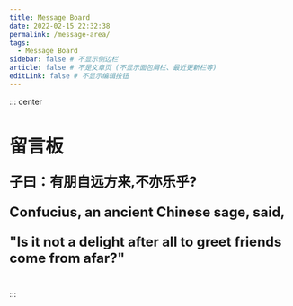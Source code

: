 ```yaml
---
title: Message Board
date: 2022-02-15 22:32:38
permalink: /message-area/
tags: 
  - Message Board
sidebar: false # 不显示侧边栏
article: false # 不是文章页 (不显示面包屑栏、最近更新栏等)
editLink: false # 不显示编辑按钮
---
```


::: center 
<h1 style="font-size: 2rem;">留言板</h1>
<p style="font-size: 1.5rem;"><strong>子曰：有朋自远方来,不亦乐乎?</strong></p>
<p style="font-size: 1.5rem"><strong>Confucius, an ancient Chinese sage, said, </strong></p>
<p style="font-size: 1.5rem"><strong>"Is it not a delight after all to greet friends come from afar?"</strong></p>
<br>
:::
